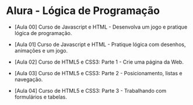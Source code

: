 # Alura - Lógica de Programação

- [Aula 00] Curso de Javascript e HTML - Desenvolva um jogo e pratique lógica de programação.

- [Aula 01] Curso de Javascript e HTML - Pratique lógica com desenhos, animações e um jogo.

- [Aula 02] Curso de HTML5 e CSS3: Parte 1 - Crie uma página da Web.

- [Aula 03] Curso de HTML5 e CSS3: Parte 2 - Posicionamento, listas e navegação.

- [Aula 04] Curso de HTML5 e CSS3: Parte 3 - Trabalhando com formulários e tabelas.